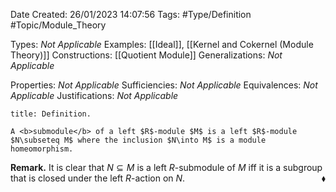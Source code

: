 <div class="topSpace"></div>

Date Created: 26/01/2023 14:07:56
Tags: #Type/Definition #Topic/Module_Theory

Types: <i>Not Applicable</i>
Examples: [[Ideal]], [[Kernel and Cokernel (Module Theory)]]
Constructions: [[Quotient Module]]
Generalizations: <i>Not Applicable</i>

Properties: <i>Not Applicable</i>
Sufficiencies: <i>Not Applicable</i>
Equivalences: <i>Not Applicable</i>
Justifications: <i>Not Applicable</i>

``` ad-Definition
title: Definition.

A <b>submodule</b> of a left $R$-module $M$ is a left $R$-module $N\subseteq M$ where the inclusion $N\into M$ is a module homeomorphism.

```

<b>Remark.</b> It is clear that $N\subseteq M$ is a left $R$-submodule of $M$ iff it is a subgroup that is closed under the left $R$-action on $N$.<span style="float:right;">$\blacklozenge$</span>
